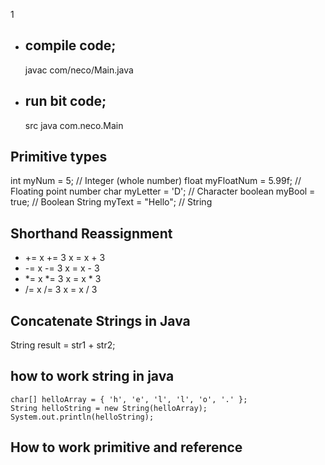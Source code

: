 1

- ## compile code;
  javac com/neco/Main.java
- ## run bit code;
  src java com.neco.Main

## Primitive types

int myNum = 5; // Integer (whole number)
float myFloatNum = 5.99f; // Floating point number
char myLetter = 'D'; // Character
boolean myBool = true; // Boolean
String myText = "Hello"; // String

## Shorthand Reassignment
- +=	x += 3	x = x + 3	
- -=	x -= 3	x = x - 3	
- *=	x *= 3	x = x * 3	
- /=	x /= 3	x = x / 3

## Concatenate Strings in Java
String result = str1 + str2;

## how to work string in java
```
char[] helloArray = { 'h', 'e', 'l', 'l', 'o', '.' };
String helloString = new String(helloArray);
System.out.println(helloString);
```
## How to work primitive and reference





